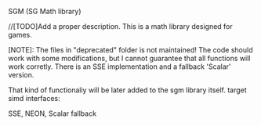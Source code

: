 SGM (SG Math library)

//[TODO]Add a proper description.
This is a math library designed for games.

[NOTE]:
The files in "deprecated" folder is not maintained!
The code should work with some modifications, but I cannot guarantee that all functions will work corretly.
There is an SSE implementation and a fallback 'Scalar' version.

That kind of functionaliy will be later added to the sgm library itself. 
target simd interfaces:

SSE, NEON, Scalar fallback
